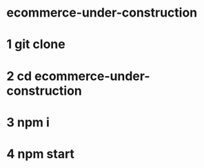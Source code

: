 # ecommerce-under-construction
# 1 git clone
# 2 cd ecommerce-under-construction
# 3 npm i
# 4 npm start

